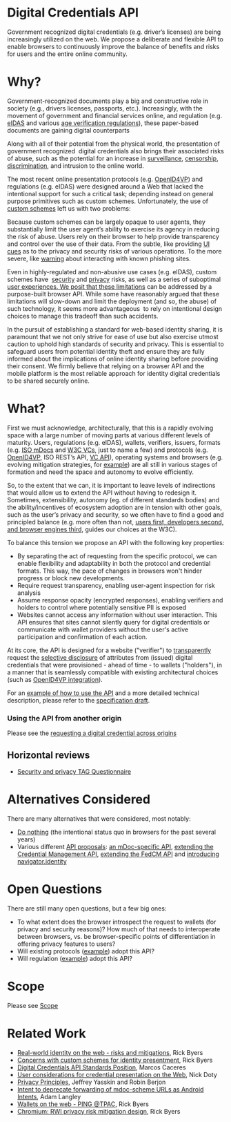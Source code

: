 # Digital Credentials API

Government recognized digital credentials (e.g. driver’s licenses) are being increasingly utilized on the web. We propose a deliberate and flexible API to enable browsers to continuously improve the balance of benefits and risks for users and the entire online community.

# Why?

Government-recognized documents play a big and constructive role in society (e.g., drivers licenses, passports, etc.). Increasingly, with the movement of government and financial services online, and regulation (e.g. [eIDAS](https://en.wikipedia.org/wiki/EIDAS) and various [age verification regulations](https://en.wikipedia.org/wiki/Age_verification_system)), these paper-based documents are gaining digital counterparts

Along with all of their potential from the physical world, the presentation of government recognized  digital credentials also brings their associated risks of abuse, such as the potential for an increase in [surveillance](https://github.com/w3cping/credential-considerations/blob/main/credentials-considerations.md#no-phoning-home), [censorship](https://github.com/w3cping/credential-considerations/blob/main/risks.md#censorship-and-reduction-in-access-to-free-information), [discrimination](https://github.com/w3cping/credential-considerations/blob/main/credentials-considerations.md#free-expression), and intrusion to the online world.

The most recent online presentation protocols (e.g. [OpenID4VP](https://openid.github.io/OpenID4VP/openid-4-verifiable-presentations-wg-draft.html)) and regulations (e.g. eIDAS) were designed around a Web that lacked the intentional support for such a critical task; depending instead on general purpose primitives such as custom schemes. Unfortunately, the use of [custom schemes](https://github.com/WICG/digital-identities/blob/main/custom-schemes.md#concerns-with-custom-schemes-for-identity-presentment) left us with two problems:

Because custom schemes can be largely opaque to user agents, they substantially limit the user agent’s ability to exercise its agency in reducing the risk of abuse. Users rely on their browser to help provide transparency and control over the use of their data. From the subtle, like providing [UI](https://chromium.googlesource.com/chromium/src/+/HEAD/docs/security/url_display_guidelines/url_display_guidelines.md) [cues](https://blog.chromium.org/2023/05/an-update-on-lock-icon.html) as to the privacy and security risks of various operations. To the more severe, like [warning](https://blog.google/products/chrome/google-chrome-safe-browsing-real-time/) about interacting with known phishing sites.

Even in highly-regulated and non-abusive use cases (e.g. eIDAS), custom schemes have  [security](https://github.com/WICG/digital-identities/blob/main/custom-schemes.md#can-wallets-limit-requests-to-secure-contexts) and [privacy](https://github.com/WICG/digital-identities/blob/main/custom-schemes.md#what-are-the-privacy-implications-of-a-wallet-accepting-custom-schemes) risks, as well as a series of suboptimal [user experiences. We posit that these limitations](https://github.com/WICG/digital-identities/blob/main/custom-schemes.md#user-experience-concerns) can be addressed by a purpose-built browser API. While some have reasonably argued that these limitations will slow-down and limit the deployment (and so, the abuse) of such technology, it seems more advantageous  to rely on intentional design choices to manage this tradeoff than such accidents. 

In the pursuit of establishing a standard for web-based identity sharing, it is paramount that we not only strive for ease of use but also exercise utmost caution to uphold high standards of security and privacy. This is essential to safeguard users from potential identity theft and ensure they are fully informed about the implications of online identity sharing before providing their consent. We firmly believe that relying on a browser API and the mobile platform is the most reliable approach for identity digital credentials to be shared securely online.


# What?

First we must acknowledge, architecturally, that this is a rapidly evolving space with a large number of moving parts at various different levels of maturity. Users, regulations (e.g. eIDAS), wallets, verifiers, issuers, formats (e.g. [ISO mDocs](https://www.iso.org/obp/ui/en/#iso:std:iso-iec:18013:-5:ed-1:v1:en) and [W3C VCs](https://verifiablecredentials.dev/), just to name a few) and protocols (e.g. [OpenID4VP](https://openid.github.io/OpenID4VP/openid-4-verifiable-presentations-wg-draft.html), ISO REST’s API, [VC API](https://github.com/w3c-ccg/vc-api)), operating systems and browsers (e.g. evolving mitigation strategies, for [example](https://docs.google.com/document/d/1L68tmNXCQXucsCV8eS8CBd_F9FZ6TNwKNOaFkA8RfwI/edit#heading=h.8gq5f7p3it8q)) are all still in various stages of formation and need the space and autonomy to evolve efficiently.

So, to the extent that we can, it is important to leave levels of indirections that would allow us to extend the API without having to redesign it. Sometimes, extensibility, autonomy (eg. of different standards bodies) and the ability/incentives of ecosystem adoption are in tension with other goals, such as the user’s privacy and security, so we often have to find a good and principled balance (e.g. more often than not, [users first, developers second, and browser engines third](https://www.w3.org/TR/design-principles/#priority-of-constituencies), guides our choices at the W3C). 

To balance this tension we propose an API with the following key properties:

- By separating the act of requesting from the specific protocol, we can enable flexibility and adaptability in both the protocol and credential formats. This way, the pace of changes in browsers won't hinder progress or block new developments.
- Require request transparency, enabling user-agent inspection for risk analysis
- Assume response opacity (encrypted responses), enabling verifiers and holders to control where potentially sensitive PII is exposed
- Websites cannot access any information without user interaction. This API ensures that sites cannot silently query for digital credentials or communicate with wallet providers without the user's active participation and confirmation of each action.

At its core, the API is designed for a website ("verifier") to [transparently](https://github.com/w3cping/credential-considerations/blob/main/credentials-considerations.md#in-context-explanations) request the [selective disclosure](https://github.com/w3cping/credential-considerations/blob/main/credentials-considerations.md#selective-disclosure) of attributes from (issued) digital credentials that were provisioned - ahead of time - to wallets ("holders"), in a manner that is seamlessly compatible with existing architectural choices (such as [OpenID4VP integration](https://github.com/openid/OpenID4VP/issues/125)).

For an [example of how to use the API](https://w3c-fedid.github.io/digital-credentials/#example-requesting-a-digital-credential) and a more detailed technical description, please refer to the [specification draft](https://www.w3.org/TR/digital-credentials/).

### Using the API from another origin

Please see the  [requesting a digital credential across origins](https://www.w3.org/TR/digital-credentials/#requesting-a-digital-credential-across-origins)

## Horizontal reviews

* [Security and privacy TAG Questionnaire](horizontal-reviews/security-privacy.md)

# Alternatives Considered

There are many alternatives that were considered, most notably:

- [Do nothing](https://github.com/w3c/credential-considerations/blob/main/credentials-considerations.md#risks) (the intentional status quo in browsers for the past several years)
- Various different [API proposals](https://github.com/WICG/digital-identities/tree/main/proposals): [an mDoc-specific API](https://github.com/WICG/digital-identities/blob/main/proposals/mobile-document-request-api-proposal.md), [extending the Credential Management API](https://github.com/WICG/digital-identities/blob/main/proposals/digital-credential-proposal.md), [extending the FedCM API](https://github.com/WICG/digital-identities/blob/main/proposals/identity-credential-proposal.md) and [introducing navigator.identity](https://github.com/WICG/digital-identities/blob/main/proposals/navigator-identity-proposal.md)

# Open Questions

There are still many open questions, but a few big ones:

- To what extent does the browser introspect the request to wallets (for privacy and security reasons)? How much of that needs to interoperate between browsers, vs. be browser-specific points of differentiation in offering privacy features to users?
- Will existing protocols ([example](https://github.com/openid/OpenID4VP/issues/125)) adopt this API?
- Will regulation ([example](https://digital-strategy.ec.europa.eu/en/library/european-digital-identity-architecture-and-reference-framework-outline)) adopt this API?

# Scope

Please see [Scope](https://www.w3.org/TR/digital-credentials/#scope)

# Related Work

- [Real-world identity on the web - risks and mitigations](https://github.com/w3cping/credential-considerations/blob/main/risks.md#the-consequences-of-a-failure-to-act-are-as-valid-as-those-of-acting), Rick Byers
- [Concerns with custom schemes for identity presentment](https://github.com/WICG/digital-identities/blob/main/custom-schemes.md), Rick Byers
- [Digital Credentials API Standards Position](https://github.com/WebKit/standards-positions/issues/332#issuecomment-2019400609), Marcos Caceres
- [User considerations for credential presentation on the Web](https://github.com/w3cping/credential-considerations/blob/main/credentials-considerations.md), Nick Doty
- [Privacy Principles](https://w3ctag.github.io/privacy-principles/#identity), Jeffrey Yasskin and Robin Berjon
- [Intent to deprecate forwarding of mdoc-scheme URLs as Android Intents](https://groups.google.com/a/chromium.org/g/blink-dev/c/wcCrcMTELS0/m/ZSPxAT0LAgAJ), Adam Langley
- [Wallets on the web - PING @TPAC](https://docs.google.com/presentation/d/1Z7blMTME1tAQAdO-Wr42oVNN3CRIbklASjbJdB1JYOc/edit?resourcekey=0-ockU2NbemVbLEeF94-peNA#slide=id.p), Rick Byers
- [Chromium: RWI privacy risk mitigation design](https://docs.google.com/document/d/1L68tmNXCQXucsCV8eS8CBd_F9FZ6TNwKNOaFkA8RfwI/edit#heading=h.8gq5f7p3it8q), Rick Byers

